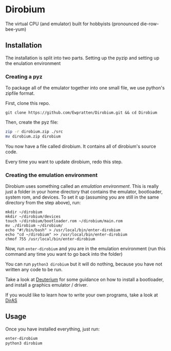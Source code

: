 # Dirobium
The virtual CPU (and emulator) built for hobbyists (pronounced die-row-bee-yum)

## Installation
The installation is split into two parts. Setting up the pyzip and setting up the enulation environment

### Creating a pyz
To package all of the emulator together into one small file, we use python's zipfile format.

First, clone this repo.
```
git clone https://github.com/Ewpratten/Dirobium.git && cd Dirobium
```

Then, create the pyz file:
```bash
zip -r dirobium.zip ./src
mv dirobium.zip dirobium
```

You now have a file called dirobium. It contains all of dirobium's source code.

Every time you want to update dirobium, redo this step.

### Creating the emulation environment
Dirobium uses something called an *emulation environment*. This is really just a folder in your home directory that contains the emulator, bootloader, system rom, and devices. To set it up (assuming you are still in the same directory from the step above), run:

```
mkdir ~/dirobium
mkdir ~/dirobium/devices
touch ~/dirobium/bootloader.rom ~/dirobium/main.rom
mv ./dirobium ~/dirobium/
echo "#!/bin/bash" > /usr/local/bin/enter-dirobium
echo "cd ~/dirobium" >> /usr/local/bin/enter-dirobium
chmof 755 /usr/local/bin/enter-dirobium
```

Now, run `enter-dirobium` and you are in the emulation environment (run this command any time you want to go back into the folder)

You can run `python3 dirobium` but it will do nothing, because you have not written any code to be run.

Take a look at [Deuterium](https://github.com/Ewpratten/Deuterium) for some guidance on how to install a bootloader, and install a graphics emulator / driver.

If you would like to learn how to write your own programs, take a look at [DirAS](https://github.com/Ewpratten/DirAS)

## Usage
Once you have installed everything, just run:
```bash
enter-dirobium
python3 dirobium
```